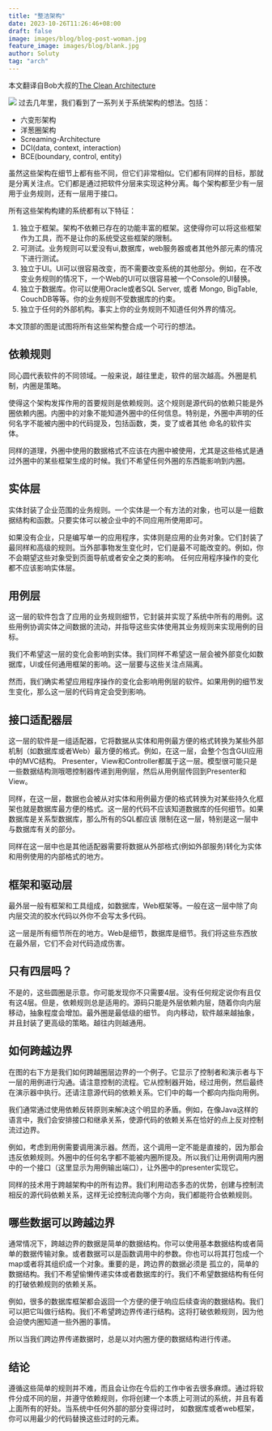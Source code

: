 ```yaml
---
title: "整洁架构"
date: 2023-10-26T11:26:46+08:00
draft: false
image: images/blog/blog-post-woman.jpg
feature_image: images/blog/blank.jpg
author: Soluty
tag: "arch"
---
```


本文翻译自Bob大叔的[The Clean Architecture](https://blog.cleancoder.com/uncle-bob/2012/08/13/the-clean-architecture.html)

![](https://blog.cleancoder.com/uncle-bob/images/2012-08-13-the-clean-architecture/CleanArchitecture.jpg)
过去几年里，我们看到了一系列关于系统架构的想法。包括：

- 六变形架构
- 洋葱圈架构
- Screaming-Architecture
- DCI(data, context, interaction)
- BCE(boundary, control, entity)

虽然这些架构在细节上都有些不同，但它们非常相似。它们都有同样的目标，那就是分离关注点。它们都是通过把软件分层来实现这种分离。每个架构都至少有一层用于业务规则，还有一层用于接口。

所有这些架构构建的系统都有以下特征：
1. 独立于框架。架构不依赖已存在的功能丰富的框架。这使得你可以将这些框架作为工具，而不是让你的系统受这些框架的限制。
2. 可测试。业务规则可以爱没有ui,数据库，web服务器或者其他外部元素的情况下进行测试。
3. 独立于UI。UI可以很容易改变，而不需要改变系统的其他部分。例如，在不改变业务规则的情况下，一个Web的UI可以很容易被一个Console的UI替换。
4. 独立于数据库。你可以使用Oracle或者SQL Server, 或者 Mongo, BigTable, CouchDB等等。你的业务规则不受数据库的约束。
5. 独立于任何的外部机构。事实上你的业务规则不知道任何外界的情况。

本文顶部的图是试图将所有这些架构整合成一个可行的想法。

## 依赖规则
同心圆代表软件的不同领域。一般来说，越往里走，软件的层次越高。外圈是机制，内圈是策略。

使得这个架构发挥作用的首要规则是依赖规则。这个规则是源代码的依赖只能是外圈依赖内圈。内圈中的对象不能知道外圈中的任何信息。特别是，外圈中声明的任何名字不能被内圈中的代码提及，包括函数，类，变了或者其他
命名的软件实体。

同样的道理，外圈中使用的数据格式不应该在内圈中被使用，尤其是这些格式是通过外圈中的某些框架生成的时候。我们不希望任何外圈的东西能影响到内圈。

## 实体层
实体封装了企业范围的业务规则。一个实体是一个有方法的对象，也可以是一组数据结构和函数。只要实体可以被企业中的不同应用所使用即可。

如果没有企业，只是编写单一的应用程序，实体则是应用的业务对象。它们封装了最同样和高级的规则。当外部事物发生变化时，它们是最不可能改变的。例如，你不会期望这些对象受到页面导航或者安全之类的影响。
任何应用程序操作的变化都不应该影响实体层。

## 用例层
这一层的软件包含了应用的业务规则细节，它封装并实现了系统中所有的用例。这些用例协调实体之间数据的流动，并指导这些实体使用其业务规则来实现用例的目标。

我们不希望这一层的变化会影响到实体。我们同样不希望这一层会被外部变化如数据库，UI或任何通用框架的影响。这一层要与这些关注点隔离。

然而，我们确实希望应用程序操作的变化会影响用例层的软件。如果用例的细节发生变化，那么这一层的代码肯定会受到影响。

## 接口适配器层

这一层的软件是一组适配器，它将数据从实体和用例最方便的格式转换为某些外部机制（如数据库或者Web）最方便的格式。例如，在这一层，会整个包含GUI应用中的MVC结构。
Presenter，View和Controller都属于这一层。模型很可能只是一些数据结构测哦嗯控制器传递到用例层，然后从用例层传回到Presenter和View。

同样，在这一层，数据也会被从对实体和用例最方便的格式转换为对某些持久化框架也就是数据库最方便的格式。这一层的代码不应该知道数据库的任何细节。如果数据库是关系型数据库，那么所有的SQL都应该
限制在这一层，特别是这一层中与数据库有关的部分。

同样在这一层中也是其他适配器需要将数据从外部格式(例如外部服务)转化为实体和用例使用的内部格式的地方。

## 框架和驱动层

最外层一般有框架和工具组成，如数据库，Web框架等。一般在这一层中除了向内层交流的胶水代码以外你不会写太多代码。

这一层是所有细节所在的地方。Web是细节，数据库是细节。我们将这些东西放在最外层，它们不会对代码造成伤害。

## 只有四层吗？

不是的，这些圆圈是示意。你可能发现你不只需要4层。没有任何规定说你有且仅有这4层。但是，依赖规则总是适用的。源码只能是外层依赖内层，随着你向内层移动，抽象程度会增加。最外圈是最低级的细节。
向内移动，软件越来越抽象，并且封装了更高级的策略。越往内则越通用。

## 如何跨越边界

在图的右下方是我们如何跨越圈层边界的一个例子。它显示了控制者和演示者与下一层的用例进行沟通。请注意控制的流程。它从控制器开始，经过用例，然后最终在演示器中执行。还请注意源代码的依赖关系。它们中的每一个都向内指向用例。

我们通常通过使用依赖反转原则来解决这个明显的矛盾。例如，在像Java这样的语言中，我们会安排接口和继承关系，使源代码的依赖关系在恰好的点上反对控制流过边界。

例如，考虑到用例需要调用演示器。然而，这个调用一定不能是直接的，因为那会违反依赖规则。外圈中的任何名字都不能被内圈所提及。所以我们让用例调用内圈中的一个接口（这里显示为用例输出端口），让外圈中的presenter实现它。

同样的技术用于跨越架构中的所有边界。我们利用动态多态的优势，创建与控制流相反的源代码依赖关系，这样无论控制流向哪个方向，我们都能符合依赖规则。

## 哪些数据可以跨越边界

通常情况下，跨越边界的数据是简单的数据结构。你可以使用基本数据结构或者简单的数据传输对象。或者数据可以是函数调用中的参数。你也可以将其打包成一个map或者将其组织成一个对象。重要的是，跨边界的数据必须是
孤立的，简单的数据结构。我们不希望偷懒传递实体或者数据库的行。我们不希望数据结构有任何的打破依赖规则的依赖关系。

例如，很多的数据库框架都会返回一个方便的便于响应后续查询的数据结构。我们可以把它叫做行结构。我们不希望跨边界传递行结构。这将打破依赖规则，因为他会迫使内圈知道一些外圈的事情。

所以当我们跨边界传递数据时，总是以对内圈方便的数据结构进行传递。

## 结论
遵循这些简单的规则并不难，而且会让你在今后的工作中省去很多麻烦。通过将软件分成不同的层，并遵守依赖规则，你将创建一个本质上可测试的系统，并且有着上面所有的好处。当系统中任何外部的部分变得过时，
如数据库或者web框架，你可以用最少的代码替换这些过时的元素。
